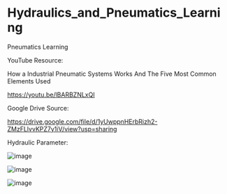 # Hydraulics_and_Pneumatics_Learning

Pneumatics Learning

YouTube Resource:

How a Industrial Pneumatic Systems Works And The Five Most Common Elements Used

https://youtu.be/lBARBZNLxQI

Google Drive Source:

https://drive.google.com/file/d/1yUwppnHErbRizh2-ZMzFLlvvKPZ7y1iV/view?usp=sharing

Hydraulic Parameter:

![image](https://github.com/junxian428/Hydraulics_and_Pneumatics_Learning/assets/58724748/ef4599c8-a40f-4f3d-b7d6-853b97c10149)

![image](https://github.com/junxian428/Hydraulics_and_Pneumatics_Learning/assets/58724748/4f5101f4-f162-4357-a484-1bb5d93eabdb)

![image](https://github.com/junxian428/Hydraulics_and_Pneumatics_Learning/assets/58724748/ea4b0319-8d57-4733-a0b0-ff4d4b3c3f8b)
